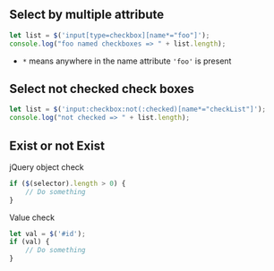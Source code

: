 ## Select by multiple attribute
```js
let list = $('input[type=checkbox][name*="foo"]');
console.log("foo named checkboxes => " + list.length);
```

* `*` means anywhere in the name attribute `'foo'` is present

## Select not checked check boxes
```js
let list = $('input:checkbox:not(:checked)[name*="checkList"]');
console.log("not checked => " + list.length);
```

## Exist or not Exist
jQuery object check
```js
if ($(selector).length > 0) {
    // Do something
}
```

Value check
```js
let val = $('#id');
if (val) {
    // Do something
}
```
